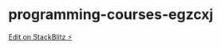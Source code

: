 # programming-courses-egzcxj

[Edit on StackBlitz ⚡️](https://stackblitz.com/edit/programming-courses-egzcxj)